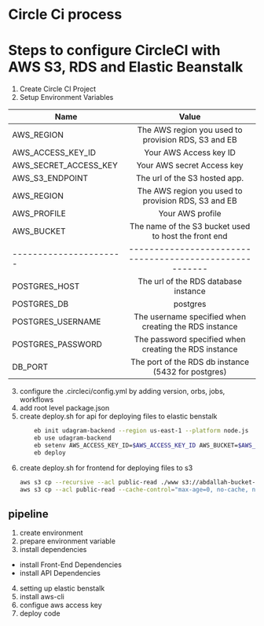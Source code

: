 # Circle Ci process

# Steps to configure CircleCI with AWS S3, RDS and Elastic Beanstalk

1. Create Circle CI Project
2. Setup Environment Variables

| Name                  |                         Value                         |
| --------------------- | :---------------------------------------------------: |
| AWS_REGION            |  The AWS region you used to provision RDS, S3 and EB  |
| AWS_ACCESS_KEY_ID      |                 Your AWS Access key ID               |
| AWS_SECRET_ACCESS_KEY |              Your AWS secret Access key               |
| AWS_S3_ENDPOINT       |             The url of the S3 hosted app.             |
| AWS_REGION            |  The AWS region you used to provision RDS, S3 and EB  |
| AWS_PROFILE           |                   Your AWS profile                    |
| AWS_BUCKET            | The name of the S3 bucket used to host the front end  |
| ----------------------|-------------------------------------------------------|
| POSTGRES_HOST         |         The url of the RDS database instance          |
| POSTGRES_DB           |                       postgres                        |
| POSTGRES_USERNAME     | The username specified when creating the RDS instance |
| POSTGRES_PASSWORD     | The password specified when creating the RDS instance |
| DB_PORT               |  The port of the RDS db instance (5432 for postgres)  |

3. configure the .circleci/config.yml by adding version, orbs, jobs, workflows
4. add root level package.json
5. create deploy.sh for api for deploying files to elastic benstalk
    ```bash
        eb init udagram-backend --region us-east-1 --platform node.js
        eb use udagram-backend
        eb setenv AWS_ACCESS_KEY_ID=$AWS_ACCESS_KEY_ID AWS_BUCKET=$AWS_BUCKET AWS_DEFAULT_REGION=$AWS_DEFAULT_REGION AWS_PROFILE=$AWS_PROFILE AWS_SECRET_ACCESS_KEY=$AWS_SECRET_ACCESS_KEY DB_PORT=$DB_PORT JWT_SECRET=$JWT_SECRET PORT=$PORT POSTGRES_DB=$POSTGRES_DB POSTGRES_HOST=$POSTGRES_HOST POSTGRES_PASSWORD=$POSTGRES_PASSWORD POSTGRES_USERNAME=$POSTGRES_USERNAME URL=$URL
        eb deploy
    ```
6. create deploy.sh for frontend for deploying files to s3
    ```bash
    aws s3 cp --recursive --acl public-read ./www s3://abdallah-bucket-1
    aws s3 cp --acl public-read --cache-control="max-age=0, no-cache, no-store, must-revalidate" ./www/index.html s3://abdallah-bucket-1
    ```

## pipeline

 1. create environment
 2. prepare environment variable
 3. install dependencies
  - install Front-End Dependencies
  - install API Dependencies
 4. setting up elastic benstalk
 5. install aws-cli
 6. configue aws access key
 7. deploy code

